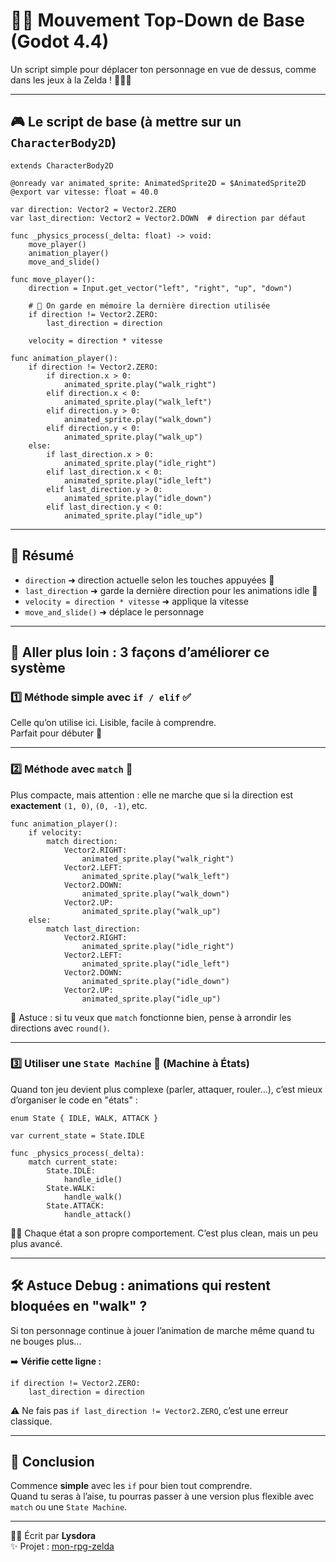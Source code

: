 # 🚶‍♀️ Mouvement Top-Down de Base (Godot 4.4)

Un script simple pour déplacer ton personnage en vue de dessus, comme dans les jeux à la Zelda ! 🧝‍♂️✨

---

## 🎮 Le script de base (à mettre sur un `CharacterBody2D`)

```gdscript
extends CharacterBody2D

@onready var animated_sprite: AnimatedSprite2D = $AnimatedSprite2D
@export var vitesse: float = 40.0

var direction: Vector2 = Vector2.ZERO
var last_direction: Vector2 = Vector2.DOWN  # direction par défaut

func _physics_process(_delta: float) -> void:
	move_player()
	animation_player()
	move_and_slide()

func move_player():
	direction = Input.get_vector("left", "right", "up", "down")

	# 🧠 On garde en mémoire la dernière direction utilisée
	if direction != Vector2.ZERO:
		last_direction = direction

	velocity = direction * vitesse

func animation_player():
	if direction != Vector2.ZERO:
		if direction.x > 0:
			animated_sprite.play("walk_right")
		elif direction.x < 0:
			animated_sprite.play("walk_left")
		elif direction.y > 0:
			animated_sprite.play("walk_down")
		elif direction.y < 0:
			animated_sprite.play("walk_up")
	else:
		if last_direction.x > 0:
			animated_sprite.play("idle_right")
		elif last_direction.x < 0:
			animated_sprite.play("idle_left")
		elif last_direction.y > 0:
			animated_sprite.play("idle_down")
		elif last_direction.y < 0:
			animated_sprite.play("idle_up")
```

---

## 🧾 Résumé

- `direction` ➜ direction actuelle selon les touches appuyées 🎯  
- `last_direction` ➜ garde la dernière direction pour les animations idle 🧭  
- `velocity = direction * vitesse` ➜ applique la vitesse  
- `move_and_slide()` ➜ déplace le personnage

---

## 🚀 Aller plus loin : 3 façons d’améliorer ce système

### 1️⃣ Méthode simple avec `if / elif` ✅

Celle qu’on utilise ici. Lisible, facile à comprendre.  
Parfait pour débuter 💪

---

### 2️⃣ Méthode avec `match` 🎯

Plus compacte, mais attention : elle ne marche que si la direction est **exactement** `(1, 0)`, `(0, -1)`, etc.

```gdscript
func animation_player():
	if velocity:
		match direction:
			Vector2.RIGHT:
				animated_sprite.play("walk_right")
			Vector2.LEFT:
				animated_sprite.play("walk_left")
			Vector2.DOWN:
				animated_sprite.play("walk_down")
			Vector2.UP:
				animated_sprite.play("walk_up")
	else:
		match last_direction:
			Vector2.RIGHT:
				animated_sprite.play("idle_right")
			Vector2.LEFT:
				animated_sprite.play("idle_left")
			Vector2.DOWN:
				animated_sprite.play("idle_down")
			Vector2.UP:
				animated_sprite.play("idle_up")
```

🧠 Astuce : si tu veux que `match` fonctionne bien, pense à arrondir les directions avec `round()`.

---

### 3️⃣ Utiliser une `State Machine` 🧩 (Machine à États)

Quand ton jeu devient plus complexe (parler, attaquer, rouler...), c’est mieux d’organiser le code en "états" :

```gdscript
enum State { IDLE, WALK, ATTACK }

var current_state = State.IDLE

func _physics_process(_delta):
	match current_state:
		State.IDLE:
			handle_idle()
		State.WALK:
			handle_walk()
		State.ATTACK:
			handle_attack()
```

🧘‍♀️ Chaque état a son propre comportement. C’est plus clean, mais un peu plus avancé.

---

## 🛠️ Astuce Debug : animations qui restent bloquées en "walk" ?

Si ton personnage continue à jouer l’animation de marche même quand tu ne bouges plus...

➡️ **Vérifie cette ligne :**

```gdscript
if direction != Vector2.ZERO:
	last_direction = direction
```

⚠️ Ne fais pas `if last_direction != Vector2.ZERO`, c’est une erreur classique.

---

## 🐾 Conclusion

Commence **simple** avec les `if` pour bien tout comprendre.  
Quand tu seras à l’aise, tu pourras passer à une version plus flexible avec `match` ou une `State Machine`.

---

👩‍💻 Écrit par **Lysdora**  
✨ Projet : [mon-rpg-zelda](https://lysdora.github.io/mon-rpg-zelda/)
